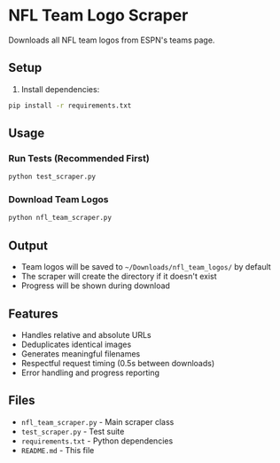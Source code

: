 # NFL Team Logo Scraper

Downloads all NFL team logos from ESPN's teams page.

## Setup

1. Install dependencies:
```bash
pip install -r requirements.txt
```

## Usage

### Run Tests (Recommended First)
```bash
python test_scraper.py
```

### Download Team Logos
```bash
python nfl_team_scraper.py
```

## Output

- Team logos will be saved to `~/Downloads/nfl_team_logos/` by default
- The scraper will create the directory if it doesn't exist
- Progress will be shown during download

## Features

- Handles relative and absolute URLs
- Deduplicates identical images
- Generates meaningful filenames
- Respectful request timing (0.5s between downloads)
- Error handling and progress reporting

## Files

- `nfl_team_scraper.py` - Main scraper class
- `test_scraper.py` - Test suite
- `requirements.txt` - Python dependencies
- `README.md` - This file
